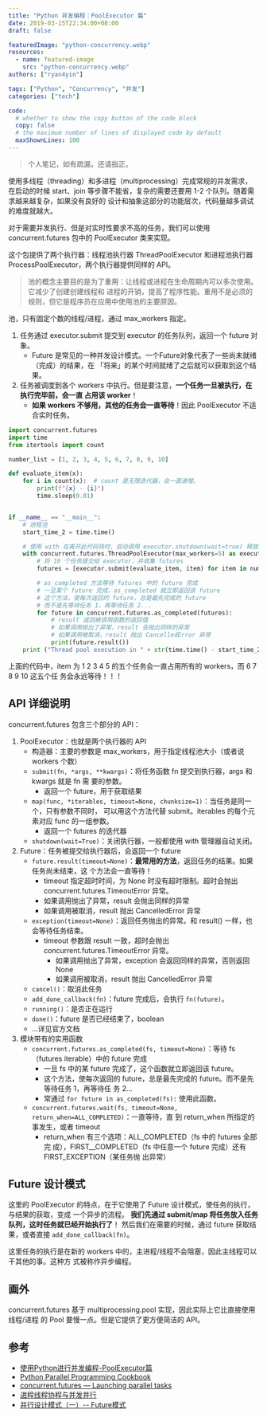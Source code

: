 ```yaml
---
title: "Python 并发编程：PoolExecutor 篇"
date: 2019-03-15T22:34:00+08:00
draft: false

featuredImage: "python-concurrency.webp"
resources:
  - name: featured-image
    src: "python-concurrency.webp"
authors: ["ryan4yin"]

tags: ["Python", "Concurrency", "并发"]
categories: ["tech"]

code:
  # whether to show the copy button of the code block
  copy: false
  # the maximum number of lines of displayed code by default
  maxShownLines: 100
---
```


> 个人笔记，如有疏漏，还请指正。

使用多线程（threading）和多进程（multiprocessing）完成常规的并发需求，在启动的时候
start、join 等步骤不能省，复杂的需要还要用 1-2 个队列。随着需求越来越复杂，如果没有良好的
设计和抽象这部分的功能层次，代码量越多调试的难度就越大。

对于需要并发执行、但是对实时性要求不高的任务，我们可以使用 concurrent.futures 包中的
PoolExecutor 类来实现。

这个包提供了两个执行器：线程池执行器 ThreadPoolExecutor 和进程池执行器
ProcessPoolExecutor，两个执行器提供同样的 API。

> 池的概念主要目的是为了重用：让线程或进程在生命周期内可以多次使用。它减少了创建创建线程和
> 进程的开销，提高了程序性能。重用不是必须的规则，但它是程序员在应用中使用池的主要原因。

池，只有固定个数的线程/进程，通过 max_workers 指定。

1. 任务通过 executor.submit 提交到 executor 的任务队列，返回一个 future 对象。
   - Future 是常见的一种并发设计模式。一个Future对象代表了一些尚未就绪（完成）的结果，在
     「将来」的某个时间就绪了之后就可以获取到这个结果。
1. 任务被调度到各个 workers 中执行。但是要注意，**一个任务一旦被执行，在执行完毕前，会一直
   占用该 worker**！
   - **如果 workers 不够用，其他的任务会一直等待**！因此 PoolExecutor 不适合实时任务。

```python
import concurrent.futures
import time
from itertools import count

number_list = [1, 2, 3, 4, 5, 6, 7, 8, 9, 10]

def evaluate_item(x):
    for i in count(x):  # count 是无限迭代器，会一直递增。
        print(f"{x} - {i}")
        time.sleep(0.01)


if __name__ == "__main__":
    # 进程池
    start_time_2 = time.time()

    # 使用 with 在离开此代码块时，自动调用 executor.shutdown(wait=true) 释放 executor 资源
    with concurrent.futures.ThreadPoolExecutor(max_workers=5) as executor:
        # 将 10 个任务提交给 executor，并收集 futures
        futures = [executor.submit(evaluate_item, item) for item in number_list]

        # as_completed 方法等待 futures 中的 future 完成
        # 一旦某个 future 完成，as_completed 就立即返回该 future
        # 这个方法，使每次返回的 future，总是最先完成的 future
        # 而不是先等待任务 1，再等待任务 2...
        for future in concurrent.futures.as_completed(futures):
            # result 返回被调用函数的返回值
            # 如果调用抛出了异常，result 会抛出同样的异常
            # 如果调用被取消，result 抛出 CancelledError 异常
            print(future.result())
    print ("Thread pool execution in " + str(time.time() - start_time_2), "seconds")
```

上面的代码中，item 为 1 2 3 4 5 的五个任务会一直占用所有的 workers，而 6 7 8 9 10 这五个任
务会永远等待！！！

## API 详细说明

concurrent.futures 包含三个部分的 API：

1. PoolExecutor：也就是两个执行器的 API
   - 构造器：主要的参数是 max_workers，用于指定线程池大小（或者说 workers 个数）
   - `submit(fn, *args, **kwargs)`：将任务函数 fn 提交到执行器，args 和 kwargs 就是 fn 需
     要的参数。
     - 返回一个 future，用于获取结果
   - `map(func, *iterables, timeout=None, chunksize=1)`：当任务是同一个，只有参数不同时，
     可以用这个方法代替 submit。iterables 的每个元素对应 func 的一组参数。
     - 返回一个 futures 的迭代器
   - `shutdown(wait=True)`：关闭执行器，一般都使用 with 管理器自动关闭。
1. Future：任务被提交给执行器后，会返回一个 future
   - `future.result(timeout=None)`：**最常用的方法**，返回任务的结果。如果任务尚未结束，这
     个方法会一直等待！
     - timeout 指定超时时间，为 None 时没有超时限制。超时会抛出
       concurrent.futures.TimeoutError 异常。
     - 如果调用抛出了异常，result 会抛出同样的异常
     - 如果调用被取消，result 抛出 CancelledError 异常
   - `exception(timeout=None)`：返回任务抛出的异常。和 result() 一样，也会等待任务结束。
     - timeout 参数跟 result 一致，超时会抛出 concurrent.futures.TimeoutError 异常。
       - 如果调用抛出了异常，exception 会返回同样的异常，否则返回 None
       - 如果调用被取消，result 抛出 CancelledError 异常
   - `cancel()`：取消此任务
   - `add_done_callback(fn)`：future 完成后，会执行 `fn(future)`。
   - `running()`：是否正在运行
   - `done()`：future 是否已经结束了，boolean
   - ...详见官方文档
1. 模块带有的实用函数
   - `concurrent.futures.as_completed(fs, timeout=None)`：等待 fs （futures iterable）中的
     future 完成
     - 一旦 fs 中的某 future 完成了，这个函数就立即返回该 future。
     - 这个方法，使每次返回的 future，总是最先完成的 future。而不是先等待任务 1，再等待任
       务 2...
     - 常通过 `for future in as_completed(fs):` 使用此函数。
   - `concurrent.futures.wait(fs, timeout=None, return_when=ALL_COMPLETED)`：一直等待，直
     到 return_when 所指定的事发生，或者 timeout
     - return_when 有三个选项：ALL_COMPLETED（fs 中的 futures 全部完
       成），FIRST\_\_COMPLETED（fs 中任意一个 future 完成）还有 FIRST_EXCEPTION（某任务抛
       出异常）

## Future 设计模式

这里的 PoolExecutor 的特点，在于它使用了 Future 设计模式，使任务的执行，与结果的获取，变成
一个异步的流程。 **我们先通过 submit/map 将任务放入任务队列，这时任务就已经开始执行了**！
然后我们在需要的时候，通过 future 获取结果，或者直接 `add_done_callback(fn)`。

这里任务的执行是在新的 workers 中的，主进程/线程不会阻塞，因此主线程可以干其他的事。这种方
式被称作异步编程。

## 画外

concurrent.futures 基于 multiprocessing.pool 实现，因此实际上它比直接使用 线程/进程 的
Pool 要慢一点。但是它提供了更方便简洁的 API。

## 参考

- [使用Python进行并发编程-PoolExecutor篇](http://www.dongwm.com/post/78/)
- [Python Parallel Programming Cookbook](https://github.com/laixintao/python-parallel-programming-cookbook-cn)
- [concurrent.futures — Launching parallel tasks](https://docs.python.org/3/library/concurrent.futures.html)
- [进程线程协程与并发并行](https://www.cnblogs.com/kirito-c/p/10306133.html)
- [并行设计模式（一）-- Future模式](https://www.jianshu.com/p/fea4584d2890)

